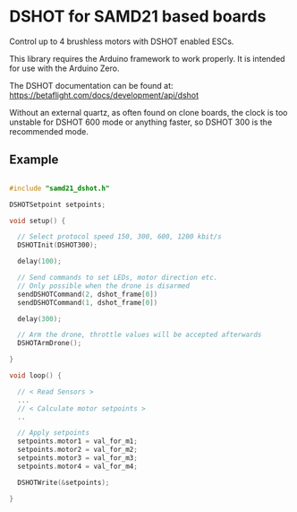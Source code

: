 # DSHOT for SAMD21 based boards

Control up to 4 brushless motors with DSHOT enabled ESCs.

This library requires the Arduino framework to work properly.
It is intended for use with the Arduino Zero.

The DSHOT documentation can be found at: https://betaflight.com/docs/development/api/dshot

Without an external quartz, as often found on clone boards, the clock is too unstable for DSHOT 600 mode or anything faster, so DSHOT 300 is the recommended mode.

## Example


```src/main.c

#include "samd21_dshot.h"

DSHOTSetpoint setpoints;

void setup() {

  // Select protocol speed 150, 300, 600, 1200 kbit/s
  DSHOTInit(DSHOT300);

  delay(100);

  // Send commands to set LEDs, motor direction etc.
  // Only possible when the drone is disarmed
  sendDSHOTCommand(2, dshot_frame[0])
  sendDSHOTCommand(1, dshot_frame[0])

  delay(300);

  // Arm the drone, throttle values will be accepted afterwards
  DSHOTArmDrone();

}

void loop() {

  // < Read Sensors >
  ...
  // < Calculate motor setpoints >
  ..

  // Apply setpoints
  setpoints.motor1 = val_for_m1;
  setpoints.motor2 = val_for_m2;
  setpoints.motor3 = val_for_m3;
  setpoints.motor4 = val_for_m4;

  DSHOTWrite(&setpoints);

}
```